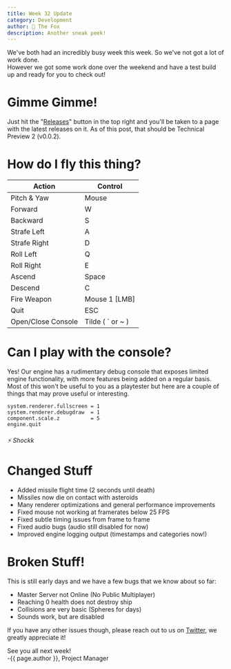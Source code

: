 ```yaml
---
title: Week 32 Update
category: Development
author: 🦊 The Fox
description: Another sneak peek!
---
```


We've both had an incredibly busy week this week. So we've not got a lot of work done.  
However we got some work done over the weekend and have a test build up and ready for you to check out!

# Gimme Gimme!

Just hit the "[Releases](https://github.com/corporeality-space/release/releases)" button in the top right and you'll be taken to a page with the latest releases on it. As of this post, that should be Technical Preview 2 (v0.0.2).

# How do I fly this thing?

| Action             | Control            |
| ------------------ | ------------------ |
| Pitch & Yaw        | Mouse              |
| Forward            | W                  |
| Backward           | S                  |
| Strafe Left        | A                  |
| Strafe Right       | D                  |
| Roll Left          | Q                  |
| Roll Right         | E                  |
| Ascend             | Space              |
| Descend            | C                  |
| Fire Weapon        | Mouse 1 [LMB]      |
| Quit               | ESC                |
| Open/Close Console | Tilde ( \` or ~ )  |

# Can I play with the console?

Yes! Our engine has a rudimentary debug console that exposes limited engine functionality, with more features being added on a regular basis. Most of this won't be useful to you as a playtester but here are a couple of things that may prove useful or interesting.

```
system.renderer.fullscreen = 1
system.renderer.debugdraw  = 1
component.scale.z          = 5
engine.quit
```

###### ⚡ Shockk

# Changed Stuff

- Added missile flight time (2 seconds until death)
- Missiles now die on contact with asteroids
- Many renderer optimizations and general performance improvements
- Fixed mouse not working at framerates below 25 FPS
- Fixed subtle timing issues from frame to frame
- Fixed audio bugs (audio still disabled for now)
- Improved engine logging output (timestamps and categories now!)

# Broken Stuff!

This is still early days and we have a few bugs that we know about so far:  

- Master Server not Online (No Public Multiplayer)
- Reaching 0 health does not destroy ship
- Collisions are very basic (Spheres for days)
- Sounds work, but are disabled

If you have any other issues though, please reach out to us on [Twitter](https://twitter.com/CorporealityDev), we greatly appreciate it!

See you all next week!  
-{{ page.author }}, Project Manager
